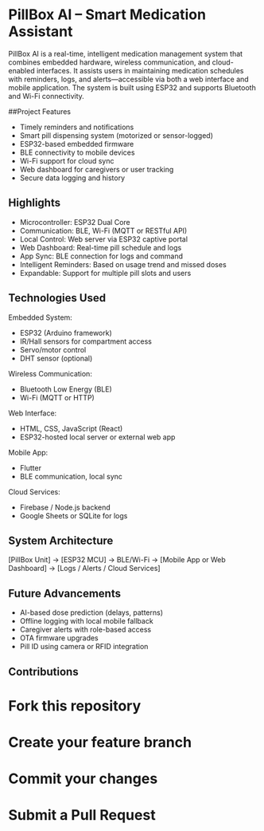 # PillBox AI – Smart Medication Assistant

PillBox AI is a real-time, intelligent medication management system that combines embedded hardware, wireless communication, and cloud-enabled interfaces. It assists users in maintaining medication schedules with reminders, logs, and alerts—accessible via both a web interface and mobile application. The system is built using ESP32 and supports Bluetooth and Wi-Fi connectivity.

##Project Features

- Timely reminders and notifications
- Smart pill dispensing system (motorized or sensor-logged)
- ESP32-based embedded firmware
- BLE connectivity to mobile devices
- Wi-Fi support for cloud sync
- Web dashboard for caregivers or user tracking
- Secure data logging and history

## Highlights

- Microcontroller: ESP32 Dual Core
- Communication: BLE, Wi-Fi (MQTT or RESTful API)
- Local Control: Web server via ESP32 captive portal
- Web Dashboard: Real-time pill schedule and logs
- App Sync: BLE connection for logs and command
- Intelligent Reminders: Based on usage trend and missed doses
- Expandable: Support for multiple pill slots and users

## Technologies Used
Embedded System:
  - ESP32 (Arduino framework)
  - IR/Hall sensors for compartment access
  - Servo/motor control
  - DHT sensor (optional)

Wireless Communication:
  - Bluetooth Low Energy (BLE)
  - Wi-Fi (MQTT or HTTP)

Web Interface:
  - HTML, CSS, JavaScript (React)
  - ESP32-hosted local server or external web app

Mobile App:
  - Flutter
  - BLE communication, local sync

Cloud Services:
  - Firebase / Node.js backend
  - Google Sheets or SQLite for logs

## System Architecture

[PillBox Unit] → [ESP32 MCU] → BLE/Wi-Fi → [Mobile App or Web Dashboard] → [Logs / Alerts / Cloud Services]

## Future Advancements

  - AI-based dose prediction (delays, patterns)
  - Offline logging with local mobile fallback
  - Caregiver alerts with role-based access
  - OTA firmware upgrades
  - Pill ID using camera or RFID integration

## Contributions

# Fork this repository
# Create your feature branch
# Commit your changes
# Submit a Pull Request
